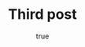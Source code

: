 ---
title: Third post
description: Rellbull have released their new RB-33 Car for 2022
img: https://cdn-1.motorsport.com/images/mgl/6n9RnBeY/s8/red-bull-racing-rb18-1.jpg
alt: my first blog post

author:
  name: Jimmy Brown
  bio: All about Jimmy Brown
  image: https://www.pngall.com/wp-content/uploads/5/Profile-Avatar-PNG.png
  
---